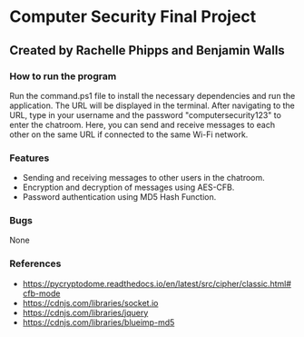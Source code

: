 # Computer Security Final Project
## Created by Rachelle Phipps and Benjamin Walls
### How to run the program

Run the command.ps1 file to install the necessary dependencies and run the application. The URL will be displayed in the terminal.
After navigating to the URL, type in your username and the password "computersecurity123" to enter the chatroom. Here, you can
send and receive messages to each other on the same URL if connected to the same Wi-Fi network.

### Features

- Sending and receiving messages to other users in the chatroom.
- Encryption and decryption of messages using AES-CFB.
- Password authentication using MD5 Hash Function.

### Bugs

None

### References

- https://pycryptodome.readthedocs.io/en/latest/src/cipher/classic.html#cfb-mode
- https://cdnjs.com/libraries/socket.io
- https://cdnjs.com/libraries/jquery
- https://cdnjs.com/libraries/blueimp-md5

